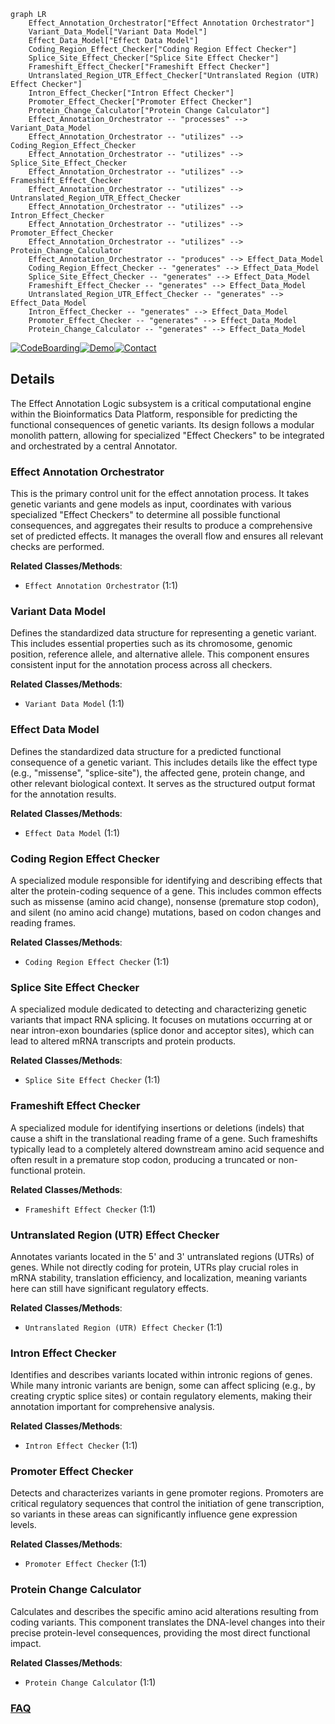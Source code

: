 ```mermaid
graph LR
    Effect_Annotation_Orchestrator["Effect Annotation Orchestrator"]
    Variant_Data_Model["Variant Data Model"]
    Effect_Data_Model["Effect Data Model"]
    Coding_Region_Effect_Checker["Coding Region Effect Checker"]
    Splice_Site_Effect_Checker["Splice Site Effect Checker"]
    Frameshift_Effect_Checker["Frameshift Effect Checker"]
    Untranslated_Region_UTR_Effect_Checker["Untranslated Region (UTR) Effect Checker"]
    Intron_Effect_Checker["Intron Effect Checker"]
    Promoter_Effect_Checker["Promoter Effect Checker"]
    Protein_Change_Calculator["Protein Change Calculator"]
    Effect_Annotation_Orchestrator -- "processes" --> Variant_Data_Model
    Effect_Annotation_Orchestrator -- "utilizes" --> Coding_Region_Effect_Checker
    Effect_Annotation_Orchestrator -- "utilizes" --> Splice_Site_Effect_Checker
    Effect_Annotation_Orchestrator -- "utilizes" --> Frameshift_Effect_Checker
    Effect_Annotation_Orchestrator -- "utilizes" --> Untranslated_Region_UTR_Effect_Checker
    Effect_Annotation_Orchestrator -- "utilizes" --> Intron_Effect_Checker
    Effect_Annotation_Orchestrator -- "utilizes" --> Promoter_Effect_Checker
    Effect_Annotation_Orchestrator -- "utilizes" --> Protein_Change_Calculator
    Effect_Annotation_Orchestrator -- "produces" --> Effect_Data_Model
    Coding_Region_Effect_Checker -- "generates" --> Effect_Data_Model
    Splice_Site_Effect_Checker -- "generates" --> Effect_Data_Model
    Frameshift_Effect_Checker -- "generates" --> Effect_Data_Model
    Untranslated_Region_UTR_Effect_Checker -- "generates" --> Effect_Data_Model
    Intron_Effect_Checker -- "generates" --> Effect_Data_Model
    Promoter_Effect_Checker -- "generates" --> Effect_Data_Model
    Protein_Change_Calculator -- "generates" --> Effect_Data_Model
```

[![CodeBoarding](https://img.shields.io/badge/Generated%20by-CodeBoarding-9cf?style=flat-square)](https://github.com/CodeBoarding/CodeBoarding)[![Demo](https://img.shields.io/badge/Try%20our-Demo-blue?style=flat-square)](https://www.codeboarding.org/demo)[![Contact](https://img.shields.io/badge/Contact%20us%20-%20contact@codeboarding.org-lightgrey?style=flat-square)](mailto:contact@codeboarding.org)

## Details

The Effect Annotation Logic subsystem is a critical computational engine within the Bioinformatics Data Platform, responsible for predicting the functional consequences of genetic variants. Its design follows a modular monolith pattern, allowing for specialized "Effect Checkers" to be integrated and orchestrated by a central Annotator.

### Effect Annotation Orchestrator
This is the primary control unit for the effect annotation process. It takes genetic variants and gene models as input, coordinates with various specialized "Effect Checkers" to determine all possible functional consequences, and aggregates their results to produce a comprehensive set of predicted effects. It manages the overall flow and ensures all relevant checks are performed.


**Related Classes/Methods**:

- `Effect Annotation Orchestrator` (1:1)


### Variant Data Model
Defines the standardized data structure for representing a genetic variant. This includes essential properties such as its chromosome, genomic position, reference allele, and alternative allele. This component ensures consistent input for the annotation process across all checkers.


**Related Classes/Methods**:

- `Variant Data Model` (1:1)


### Effect Data Model
Defines the standardized data structure for a predicted functional consequence of a genetic variant. This includes details like the effect type (e.g., "missense", "splice-site"), the affected gene, protein change, and other relevant biological context. It serves as the structured output format for the annotation results.


**Related Classes/Methods**:

- `Effect Data Model` (1:1)


### Coding Region Effect Checker
A specialized module responsible for identifying and describing effects that alter the protein-coding sequence of a gene. This includes common effects such as missense (amino acid change), nonsense (premature stop codon), and silent (no amino acid change) mutations, based on codon changes and reading frames.


**Related Classes/Methods**:

- `Coding Region Effect Checker` (1:1)


### Splice Site Effect Checker
A specialized module dedicated to detecting and characterizing genetic variants that impact RNA splicing. It focuses on mutations occurring at or near intron-exon boundaries (splice donor and acceptor sites), which can lead to altered mRNA transcripts and protein products.


**Related Classes/Methods**:

- `Splice Site Effect Checker` (1:1)


### Frameshift Effect Checker
A specialized module for identifying insertions or deletions (indels) that cause a shift in the translational reading frame of a gene. Such frameshifts typically lead to a completely altered downstream amino acid sequence and often result in a premature stop codon, producing a truncated or non-functional protein.


**Related Classes/Methods**:

- `Frameshift Effect Checker` (1:1)


### Untranslated Region (UTR) Effect Checker
Annotates variants located in the 5' and 3' untranslated regions (UTRs) of genes. While not directly coding for protein, UTRs play crucial roles in mRNA stability, translation efficiency, and localization, meaning variants here can still have significant regulatory effects.


**Related Classes/Methods**:

- `Untranslated Region (UTR) Effect Checker` (1:1)


### Intron Effect Checker
Identifies and describes variants located within intronic regions of genes. While many intronic variants are benign, some can affect splicing (e.g., by creating cryptic splice sites) or contain regulatory elements, making their annotation important for comprehensive analysis.


**Related Classes/Methods**:

- `Intron Effect Checker` (1:1)


### Promoter Effect Checker
Detects and characterizes variants in gene promoter regions. Promoters are critical regulatory sequences that control the initiation of gene transcription, so variants in these areas can significantly influence gene expression levels.


**Related Classes/Methods**:

- `Promoter Effect Checker` (1:1)


### Protein Change Calculator
Calculates and describes the specific amino acid alterations resulting from coding variants. This component translates the DNA-level changes into their precise protein-level consequences, providing the most direct functional impact.


**Related Classes/Methods**:

- `Protein Change Calculator` (1:1)




### [FAQ](https://github.com/CodeBoarding/GeneratedOnBoardings/tree/main?tab=readme-ov-file#faq)
